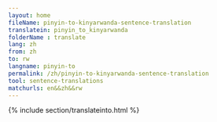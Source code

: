 ```yaml
---
layout: home
fileName: pinyin-to-kinyarwanda-sentence-translation
translatein: pinyin_to_kinyarwanda
folderName : translate
lang: zh
from: zh
to: rw
langname: pinyin-to
permalink: /zh/pinyin-to-kinyarwanda-sentence-translation
tool: sentence-translations
matchurls: en&&zh&&rw
---
```

{% include section/translateinto.html %}
